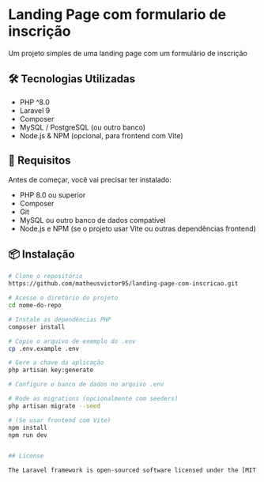 # Landing Page com formulario de inscrição

Um projeto simples de uma landing page com um formulário de inscrição

## 🛠️ Tecnologias Utilizadas

- PHP ^8.0
- Laravel 9
- Composer
- MySQL / PostgreSQL (ou outro banco)
- Node.js & NPM (opcional, para frontend com Vite)

## 🚀 Requisitos

Antes de começar, você vai precisar ter instalado:

- PHP 8.0 ou superior
- Composer
- Git
- MySQL ou outro banco de dados compatível
- Node.js e NPM (se o projeto usar Vite ou outras dependências frontend)

## 📦 Instalação

```bash
# Clone o repositório
https://github.com/matheusvictor95/landing-page-com-inscricao.git

# Acesse o diretório do projeto
cd nome-do-repo

# Instale as dependências PHP
composer install

# Copie o arquivo de exemplo do .env
cp .env.example .env

# Gere a chave da aplicação
php artisan key:generate

# Configure o banco de dados no arquivo .env

# Rode as migrations (opcionalmente com seeders)
php artisan migrate --seed

# (Se usar frontend com Vite)
npm install
npm run dev


## License

The Laravel framework is open-sourced software licensed under the [MIT license](https://opensource.org/licenses/MIT).
